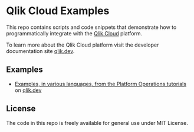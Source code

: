 # Qlik Cloud Examples
This repo contains scripts and code snippets that demonstrate how to programmatically integrate with the [Qlik Cloud](https://www.qlik.com/us/products/qlik-cloud) platform.

To learn more about the Qlik Cloud platform visit the developer documentation site [qlik.dev](https://qlik.dev).

## Examples
* [Examples, in various languages, from the Platform Operations tutorials](./qlik.dev/tutorials/platform-operations) on [qlik.dev](https://qlik.dev/tutorials#platform-operations)

## License
The code in this repo is freely available for general use under MIT License.
